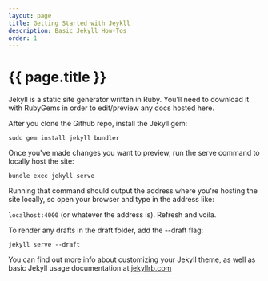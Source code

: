 ```yaml
---
layout: page
title: Getting Started with Jeykll
description: Basic Jekyll How-Tos
order: 1
---
```


# {{ page.title }}


Jekyll is a static site generator written in Ruby.  You'll need to download it with RubyGems in order to edit/preview any docs hosted here.

After you clone the Github repo, install the Jekyll gem:

`sudo gem install jekyll bundler`


Once you've made changes you want to preview, run the serve command to locally host the site:

`bundle exec jekyll serve`

Running that command should output the address where you're hosting the site locally, so open your browser and type in the address like:

`localhost:4000` (or whatever the address is).  Refresh and voila.

To render any drafts in the draft folder, add the --draft flag:

`jekyll serve --draft`


 You can find out more info about customizing your Jekyll theme, as well as basic Jekyll usage documentation at [jekyllrb.com](https://jekyllrb.com/)